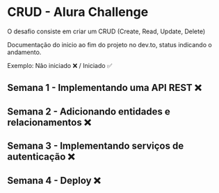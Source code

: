 # CRUD - Alura Challenge

O desafio consiste em criar um CRUD (Create, Read, Update, Delete)

Documentação do inicio ao fim do projeto no dev.to, status indicando o andamento. 

Exemplo: Não iniciado ❌ / Iniciado ✅

## Semana 1 - Implementando uma API REST ❌

## Semana 2 - Adicionando entidades e relacionamentos ❌

## Semana 3 - Implementando serviços de autenticação ❌

## Semana 4 - Deploy ❌
